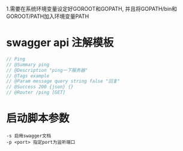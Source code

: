 1.需要在系统环境变量设定好GOROOT和GOPATH, 并且将GOPATH/bin和GOROOT/PATH加入环境变量PATH

# swagger api 注解模板
```go
// Ping
// @Summary ping
// @Description "ping一下服务器"
// @Tags example
// @Param message query string false "回复"
// @Success 200 {json} {}
// @Router /ping [GET]
```

# 启动脚本参数
    -s 启用swagger文档
    -p <port> 指定port为监听端口